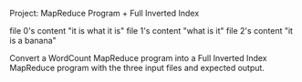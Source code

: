 Project: MapReduce Program + Full Inverted Index

file 0's content "it is what it is"
file 1's content "what is it"
file 2's content "it is a banana"

Convert a WordCount MapReduce program into a Full Inverted Index MapReduce program with the three input files and expected output.
